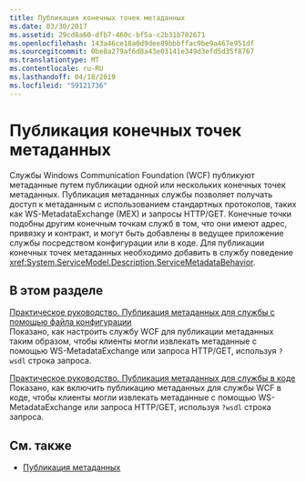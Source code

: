 ```yaml
---
title: Публикация конечных точек метаданных
ms.date: 03/30/2017
ms.assetid: 29cd8a60-dfb7-460c-bf5a-c2b31b782671
ms.openlocfilehash: 143a46ce18a0d9dee89bbbffac9be9a467e951df
ms.sourcegitcommit: 0be8a279af6d8a43e03141e349d3efd5d35f8767
ms.translationtype: MT
ms.contentlocale: ru-RU
ms.lasthandoff: 04/18/2019
ms.locfileid: "59121736"
---
```

# <a name="publishing-metadata-endpoints"></a>Публикация конечных точек метаданных
Службы Windows Communication Foundation (WCF) публикуют метаданные путем публикации одной или нескольких конечных точек метаданных. Публикация метаданных службы позволяет получать доступ к метаданным с использованием стандартных протоколов, таких как WS-MetadataExchange (MEX) и запросы HTTP/GET. Конечные точки подобны другим конечным точкам служб в том, что они имеют адрес, привязку и контракт, и могут быть добавлены в ведущее приложение службы посредством конфигурации или в коде. Для публикации конечных точек метаданных необходимо добавить в службу поведение <xref:System.ServiceModel.Description.ServiceMetadataBehavior>.  
  
## <a name="in-this-section"></a>В этом разделе  
 [Практическое руководство. Публикация метаданных для службы с помощью файла конфигурации](../../../docs/framework/wcf/feature-details/how-to-publish-metadata-for-a-service-using-a-configuration-file.md)  
 Показано, как настроить службу WCF для публикации метаданных таким образом, чтобы клиенты могли извлекать метаданные с помощью WS-MetadataExchange или запроса HTTP/GET, используя `?wsdl` строка запроса.  
  
 [Практическое руководство. Публикация метаданных для службы в коде](../../../docs/framework/wcf/feature-details/how-to-publish-metadata-for-a-service-using-code.md)  
 Показано, как включить публикацию метаданных для службы WCF в коде, чтобы клиенты могли извлекать метаданные с помощью WS-MetadataExchange или запроса HTTP/GET, используя `?wsdl` строка запроса.  
  
## <a name="see-also"></a>См. также

- [Публикация метаданных](../../../docs/framework/wcf/feature-details/publishing-metadata.md)
